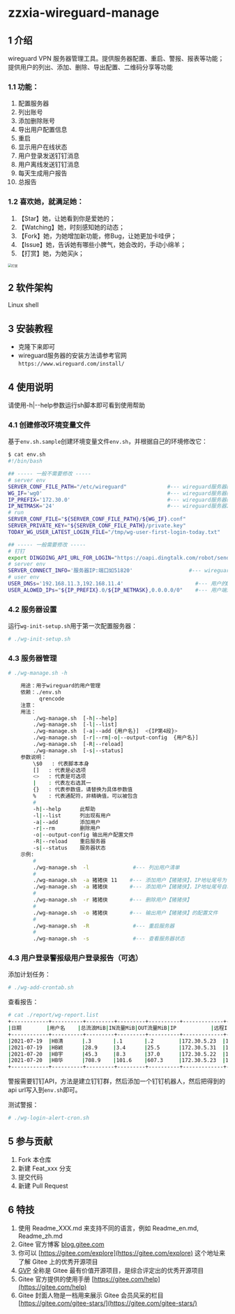 # zzxia-wireguard-manage

## 1 介绍
wireguard VPN 服务器管理工具。提供服务器配置、重启、警报、报表等功能；提供用户的列出、添加、删除、导出配置、二维码分享等功能

### 1.1 功能：
1. 配置服务器
1. 列出账号
1. 添加删除账号
1. 导出用户配置信息
1. 重启
1. 显示用户在线状态
1. 用户登录发送钉钉消息
1. 用户离线发送钉钉消息
1. 每天生成用户报告
1. 总报告

### 1.2 喜欢她，就满足她：
1. 【Star】她，让她看到你是爱她的；
2. 【Watching】她，时刻感知她的动态；
2. 【Fork】她，为她增加新功能，修Bug，让她更加卡哇伊；
3. 【Issue】她，告诉她有哪些小脾气，她会改的，手动小绵羊；
4. 【打赏】她，为她买jk；
<img src="https://img-blog.csdnimg.cn/20210429155627295.jpg?x-oss-process=image/watermark,type_ZmFuZ3poZW5naGVpdGk,shadow_10,text_aHR0cHM6Ly9ibG9nLmNzZG4ubmV0L3poZl9zeQ==,size_16,            color_FFFFFF,t_70#pic_center" alt="打赏" style="zoom:50%;" />


## 2 软件架构
Linux shell


## 3 安装教程

- 克隆下来即可
- wireguard服务器的安装方法请参考官网`https://www.wireguard.com/install/`


## 4 使用说明

请使用-h|--help参数运行sh脚本即可看到使用帮助

### 4.1 创建修改环境变量文件

基于`env.sh.sample`创建环境变量文件`env.sh`，并根据自己的环境修改它：

```bash
$ cat env.sh 
#!/bin/bash

## ----- 一般不需要修改 -----
# server env
SERVER_CONF_FILE_PATH="/etc/wireguard"             #--- wireguard服务器配置文件路径
WG_IF='wg0'                                        #--- wireguard服务器网卡
IP_PREFIX='172.30.0'                               #--- wireguard服务器网络地址前3节
IP_NETMASK='24'                                    #--- wireguard服务器IP掩码
# run
SERVER_CONF_FILE="${SERVER_CONF_FILE_PATH}/${WG_IF}.conf"
SERVER_PRIVATE_KEY="${SERVER_CONF_FILE_PATH}/private.key"
TODAY_WG_USER_LATEST_LOGIN_FILE="/tmp/wg-user-first-login-today.txt"

## ----- 一般需要修改 -----
# 钉钉
export DINGDING_API_URL_FOR_LOGIN="https://oapi.dingtalk.com/robot/send?access_token=填上你的token在这里"
# server env
SERVER_CONNECT_INFO='服务器IP:端口如51820'                  #--- wireguard服务器用以接受用户连接的IP与端口
# user env
USER_DNSs='192.168.11.3,192.168.11.4'                       #--- 用户的DNS
USER_ALOWED_IPs="${IP_PREFIX}.0/${IP_NETMASK},0.0.0.0/0"    #--- 用户端走VPN链路的网络地址范围（用来设置用户端路由）
```

### 4.2 服务器设置

运行`wg-init-setup.sh`用于第一次配置服务器：

```bash
# ./wg-init-setup.sh
```


### 4.3 服务器管理

```bash
# ./wg-manage.sh -h

    用途：用于wireguard的用户管理
    依赖：./env.sh
          qrencode
    注意：
    用法：
        ./wg-manage.sh  [-h|--help]
        ./wg-manage.sh  [-l|--list]
        ./wg-manage.sh  [-a|--add {用户名}]  <{IP第4段}>
        ./wg-manage.sh  [-r|--rm|-o|--output-config  {用户名}]
        ./wg-manage.sh  [-R|--reload]
        ./wg-manage.sh  [-s|--status]
    参数说明：
        \$0   : 代表脚本本身
        []   : 代表是必选项
        <>   : 代表是可选项
        |    : 代表左右选其一
        {}   : 代表参数值，请替换为具体参数值
        %    : 代表通配符，非精确值，可以被包含
        #
        -h|--help      此帮助
        -l|--list      列出现有用户
        -a|--add       添加用户
        -r|--rm        删除用户
        -o|--output-config 输出用户配置文件
        -R|--reload    重启服务器
        -s|--status    服务器状态
    示例:
        #
        ./wg-manage.sh  -l              #--- 列出用户清单
        #
        ./wg-manage.sh  -a 猪猪侠 11    #--- 添加用户【猪猪侠】，IP地址尾号为【11】
        ./wg-manage.sh  -a 猪猪侠       #--- 添加用户【猪猪侠】，IP地址尾号自动分配
        #
        ./wg-manage.sh  -r 猪猪侠       #--- 删除用户【猪猪侠】
        #
        ./wg-manage.sh  -o 猪猪侠       #--- 输出用户【猪猪侠】的配置文件
        #
        ./wg-manage.sh  -R              #--- 重启服务器
        #
        ./wg-manage.sh  -s              #--- 查看服务器状态
```

### 4.3 用户登录警报级用户登录报告（可选）

添加计划任务：

```bash
# ./wg-add-crontab.sh
```

查看报告：
```bash
# cat ./report/wg-report.list
+------------+----------+---------+---------+----------+-------------+----------------+
|日期        |用户名    |总流浪MiB|IN流量MiB|OUT流量MiB|IP           |远程IP          |
+------------+----------+---------+---------+----------+-------------+----------------+
|2021-07-19  |HB清      |.3       |.1       |.2        |172.30.5.23  |113.111.63.250  |
|2021-07-19  |HB颖      |28.9     |3.4      |25.5      |172.30.5.31  |113.111.63.250  |
|2021-07-20  |HB宇      |45.3     |8.3      |37.0      |172.30.5.22  |113.111.63.250  |
|2021-07-20  |HB华      |708.9    |101.6    |607.3     |172.30.5.23  |113.111.63.250  |
+------------+----------+---------+---------+----------+-------------+----------------+
```

警报需要钉钉API，方法是建立钉钉群，然后添加一个钉钉机器人，然后把得到的api url写入到`env.sh`即可。

测试警报：

```bash
# ./wg-login-alert-cron.sh
```


## 5 参与贡献

1.  Fork 本仓库
2.  新建 Feat_xxx 分支
3.  提交代码
4.  新建 Pull Request


## 6 特技

1.  使用 Readme\_XXX.md 来支持不同的语言，例如 Readme\_en.md, Readme\_zh.md
2.  Gitee 官方博客 [blog.gitee.com](https://blog.gitee.com)
3.  你可以 [https://gitee.com/explore](https://gitee.com/explore) 这个地址来了解 Gitee 上的优秀开源项目
4.  [GVP](https://gitee.com/gvp) 全称是 Gitee 最有价值开源项目，是综合评定出的优秀开源项目
5.  Gitee 官方提供的使用手册 [https://gitee.com/help](https://gitee.com/help)
6.  Gitee 封面人物是一档用来展示 Gitee 会员风采的栏目 [https://gitee.com/gitee-stars/](https://gitee.com/gitee-stars/)

